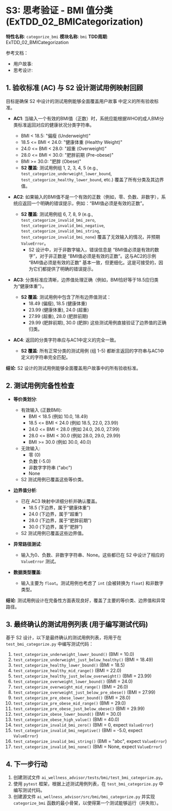 # S3: 思考验证 - BMI 值分类 (ExTDD_02_BMICategorization)

**特性名称**: `categorize_bmi`
**模块名称**: `bmi`
**TDD周期**: ExTDD_02_BMICategorization

参考文档：
*   用户故事: <mcfile name="_user_story_bmi_categorize.md" path="/Users/bowhead/ai_dev_exercise_tdd/ai_wellness_advisor/dev_cycles/bmi/ExTDD_02_BMICategorization/_user_story_bmi_categorize.md"></mcfile>
*   思考设计: <mcfile name="_s2_think_design_bmi_categorize.md" path="/Users/bowhead/ai_dev_exercise_tdd/ai_wellness_advisor/dev_cycles/bmi/ExTDD_02_BMICategorization/_s2_think_design_bmi_categorize.md"></mcfile>

## 1. 验收标准 (AC) 与 S2 设计测试用例映射回顾

目标是确保 S2 中设计的测试用例能够全面覆盖用户故事 <mcfile name="_user_story_bmi_categorize.md" path="/Users/bowhead/ai_dev_exercise_tdd/ai_wellness_advisor/dev_cycles/bmi/ExTDD_02_BMICategorization/_user_story_bmi_categorize.md"></mcfile> 中定义的所有验收标准。

*   **AC1**: 当输入一个有效的BMI值（正数）时，系统应能根据WHO的成人BMI分类标准返回对应的健康状况分类字符串。
    *   BMI < 18.5: "偏瘦 (Underweight)"
    *   18.5 <= BMI < 24.0: "健康体重 (Healthy Weight)"
    *   24.0 <= BMI < 28.0: "超重 (Overweight)"
    *   28.0 <= BMI < 30.0: "肥胖前期 (Pre-obese)"
    *   BMI >= 30.0: "肥胖 (Obese)"
    *   **S2 覆盖**: 测试用例组 1, 2, 3, 4, 5 (e.g., `test_categorize_underweight_lower_bound`, `test_categorize_healthy_lower_bound`, etc.) 覆盖了所有分类及其边界值。

*   **AC2**: 如果输入的BMI值不是一个有效的正数（例如，零、负数、非数字），系统应返回一个明确的错误提示，例如：“BMI值必须是有效的正数”。
    *   **S2 覆盖**: 测试用例组 6, 7, 8, 9 (e.g., `test_categorize_invalid_bmi_zero`, `test_categorize_invalid_bmi_negative`, `test_categorize_invalid_bmi_string`, `test_categorize_invalid_bmi_none`) 覆盖了无效输入的情况，并预期 `ValueError`。
        *   S2 设计中，对于非数字输入，错误信息是 “BMI值必须是有效的数字”，对于非正数是 “BMI值必须是有效的正数”。这与AC2的示例 “BMI值必须是有效的正数” 基本一致，但更细化。这是可接受的，因为它们都提供了明确的错误提示。

*   **AC3**: 分类标准应清晰，边界值处理正确（例如，BMI恰好等于18.5应归类为“健康体重”）。
    *   **S2 覆盖**: 测试用例中包含了所有边界值测试：
        *   18.49 (偏瘦), 18.5 (健康体重)
        *   23.99 (健康体重), 24.0 (超重)
        *   27.99 (超重), 28.0 (肥胖前期)
        *   29.99 (肥胖前期), 30.0 (肥胖)
        这些测试用例直接验证了边界值的正确归类。

*   **AC4**: 返回的分类字符串应与AC1中定义的完全一致。
    *   **S2 覆盖**: 所有正常分类的测试用例 (组 1-5) 都断言返回的字符串与AC1中定义的字符串完全匹配。

**结论**: S2 设计的测试用例能够全面覆盖用户故事中的所有验收标准。

## 2. 测试用例完备性检查

*   **等价类划分**:
    *   有效输入 (正数BMI):
        *   BMI < 18.5 (例如 10.0, 18.49)
        *   18.5 <= BMI < 24.0 (例如 18.5, 22.0, 23.99)
        *   24.0 <= BMI < 28.0 (例如 24.0, 26.0, 27.99)
        *   28.0 <= BMI < 30.0 (例如 28.0, 29.0, 29.99)
        *   BMI >= 30.0 (例如 30.0, 40.0)
    *   无效输入:
        *   零 (0)
        *   负数 (-5.0)
        *   非数字字符串 ("abc")
        *   None
    *   S2 测试用例已覆盖这些等价类。

*   **边界值分析**:
    *   已在 AC3 映射中详细分析并确认覆盖。
        *   18.5 (下边界，属于“健康体重”)
        *   24.0 (下边界，属于“超重”)
        *   28.0 (下边界，属于“肥胖前期”)
        *   30.0 (下边界，属于“肥胖”)
    *   S2 测试用例已覆盖这些边界值。

*   **异常路径测试**:
    *   输入为0、负数、非数字字符串、None。这些都已在 S2 中设计了相应的 `ValueError` 测试。

*   **数据类型覆盖**:
    *   输入主要为 `float`。测试用例也考虑了 `int` (会被转换为 `float`) 和非数字类型。

**结论**: 测试用例设计在完备性方面表现良好，覆盖了主要的等价类、边界值和异常路径。

## 3. 最终确认的测试用例列表 (用于编写测试代码)

基于 S2 设计，以下是最终确认的测试用例列表，将用于在 `test_bmi_categorize.py` 中编写测试代码：

1.  `test_categorize_underweight_lower_bound()` (BMI = 10.0)
2.  `test_categorize_underweight_just_below_healthy()` (BMI = 18.49)
3.  `test_categorize_healthy_lower_bound()` (BMI = 18.5)
4.  `test_categorize_healthy_mid_range()` (BMI = 22.0)
5.  `test_categorize_healthy_just_below_overweight()` (BMI = 23.99)
6.  `test_categorize_overweight_lower_bound()` (BMI = 24.0)
7.  `test_categorize_overweight_mid_range()` (BMI = 26.0)
8.  `test_categorize_overweight_just_below_pre_obese()` (BMI = 27.99)
9.  `test_categorize_pre_obese_lower_bound()` (BMI = 28.0)
10. `test_categorize_pre_obese_mid_range()` (BMI = 29.0)
11. `test_categorize_pre_obese_just_below_obese()` (BMI = 29.99)
12. `test_categorize_obese_lower_bound()` (BMI = 30.0)
13. `test_categorize_obese_high_value()` (BMI = 40.0)
14. `test_categorize_invalid_bmi_zero()` (BMI = 0, expect `ValueError`)
15. `test_categorize_invalid_bmi_negative()` (BMI = -5.0, expect `ValueError`)
16. `test_categorize_invalid_bmi_string()` (BMI = "abc", expect `ValueError`)
17. `test_categorize_invalid_bmi_none()` (BMI = None, expect `ValueError`)

## 4. 下一步行动

1.  创建测试文件 `ai_wellness_advisor/tests/bmi/test_bmi_categorize.py`。
2.  使用 `pytest` 框架，根据上述测试用例列表，在 `test_bmi_categorize.py` 中编写测试代码。
3.  创建源文件 `ai_wellness_advisor/src/bmi/bmi_categorize.py` 并实现 `categorize_bmi` 函数的最小骨架，以使得第一个测试能够运行（并失败）。